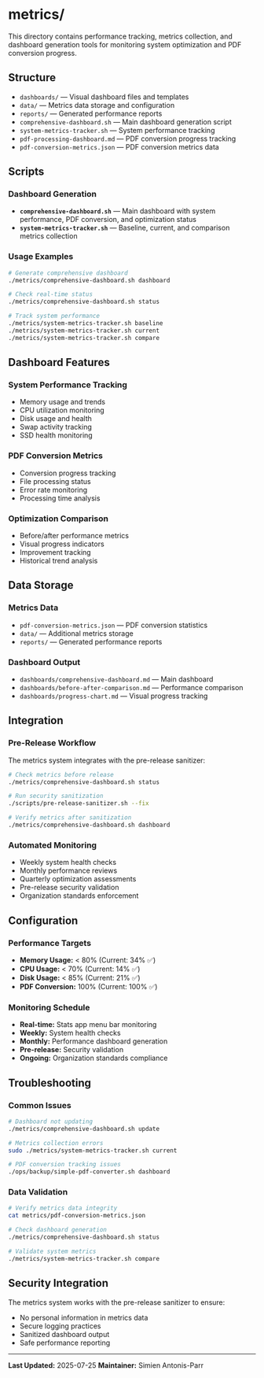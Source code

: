 # metrics/

This directory contains performance tracking, metrics collection, and dashboard generation tools for monitoring system optimization and PDF conversion progress.

## Structure
- `dashboards/` — Visual dashboard files and templates
- `data/` — Metrics data storage and configuration
- `reports/` — Generated performance reports
- `comprehensive-dashboard.sh` — Main dashboard generation script
- `system-metrics-tracker.sh` — System performance tracking
- `pdf-processing-dashboard.md` — PDF conversion progress tracking
- `pdf-conversion-metrics.json` — PDF conversion metrics data

## Scripts

### Dashboard Generation
- **`comprehensive-dashboard.sh`** — Main dashboard with system performance, PDF conversion, and optimization status
- **`system-metrics-tracker.sh`** — Baseline, current, and comparison metrics collection

### Usage Examples
```bash
# Generate comprehensive dashboard
./metrics/comprehensive-dashboard.sh dashboard

# Check real-time status
./metrics/comprehensive-dashboard.sh status

# Track system performance
./metrics/system-metrics-tracker.sh baseline
./metrics/system-metrics-tracker.sh current
./metrics/system-metrics-tracker.sh compare
```

## Dashboard Features

### System Performance Tracking
- Memory usage and trends
- CPU utilization monitoring
- Disk usage and health
- Swap activity tracking
- SSD health monitoring

### PDF Conversion Metrics
- Conversion progress tracking
- File processing status
- Error rate monitoring
- Processing time analysis

### Optimization Comparison
- Before/after performance metrics
- Visual progress indicators
- Improvement tracking
- Historical trend analysis

## Data Storage

### Metrics Data
- `pdf-conversion-metrics.json` — PDF conversion statistics
- `data/` — Additional metrics storage
- `reports/` — Generated performance reports

### Dashboard Output
- `dashboards/comprehensive-dashboard.md` — Main dashboard
- `dashboards/before-after-comparison.md` — Performance comparison
- `dashboards/progress-chart.md` — Visual progress tracking

## Integration

### Pre-Release Workflow
The metrics system integrates with the pre-release sanitizer:
```bash
# Check metrics before release
./metrics/comprehensive-dashboard.sh status

# Run security sanitization
./scripts/pre-release-sanitizer.sh --fix

# Verify metrics after sanitization
./metrics/comprehensive-dashboard.sh dashboard
```

### Automated Monitoring
- Weekly system health checks
- Monthly performance reviews
- Quarterly optimization assessments
- Pre-release security validation
- Organization standards enforcement

## Configuration

### Performance Targets
- **Memory Usage:** < 80% (Current: 34% ✅)
- **CPU Usage:** < 70% (Current: 14% ✅)
- **Disk Usage:** < 85% (Current: 21% ✅)
- **PDF Conversion:** 100% (Current: 100% ✅)

### Monitoring Schedule
- **Real-time:** Stats app menu bar monitoring
- **Weekly:** System health checks
- **Monthly:** Performance dashboard generation
- **Pre-release:** Security validation
- **Ongoing:** Organization standards compliance

## Troubleshooting

### Common Issues
```bash
# Dashboard not updating
./metrics/comprehensive-dashboard.sh update

# Metrics collection errors
sudo ./metrics/system-metrics-tracker.sh current

# PDF conversion tracking issues
./ops/backup/simple-pdf-converter.sh dashboard
```

### Data Validation
```bash
# Verify metrics data integrity
cat metrics/pdf-conversion-metrics.json

# Check dashboard generation
./metrics/comprehensive-dashboard.sh status

# Validate system metrics
./metrics/system-metrics-tracker.sh compare
```

## Security Integration

The metrics system works with the pre-release sanitizer to ensure:
- No personal information in metrics data
- Secure logging practices
- Sanitized dashboard output
- Safe performance reporting

---

**Last Updated:** 2025-07-25
**Maintainer:** Simien Antonis-Parr
